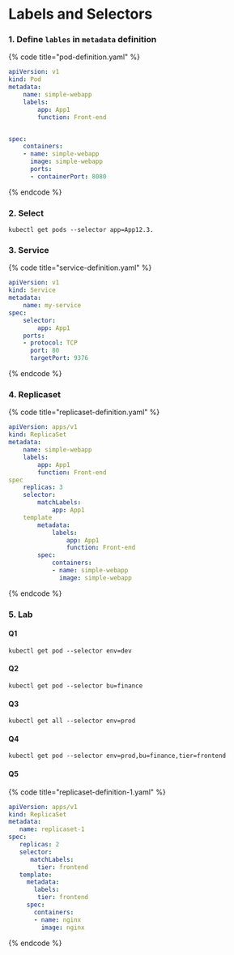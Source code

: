 # Labels and Selectors

### 1. Define `lables` in `metadata` definition

{% code title="pod-definition.yaml" %}
```yaml
apiVersion: v1
kind: Pod
metadata:
    name: simple-webapp
    labels:
        app: App1
        function: Front-end


spec:
    containers:
    - name: simple-webapp
      image: simple-webapp
      ports:
      - containerPort: 8080  
```
{% endcode %}

### 2. Select

```
kubectl get pods --selector app=App12.3.
```

### 3. Service

{% code title="service-definition.yaml" %}
```yaml
apiVersion: v1
kind: Service
metadata:
    name: my-service
spec:
    selector:
        app: App1
    ports:
    - protocol: TCP
      port: 80
      targetPort: 9376
```
{% endcode %}

### 4. Replicaset

{% code title="replicaset-definition.yaml" %}
```yaml
apiVersion: apps/v1
kind: ReplicaSet
metadata:
    name: simple-webapp
    labels:
        app: App1
        function: Front-end
spec
    replicas: 3
    selector:
        matchLabels:
            app: App1
    template
        metadata:
            labels:
                app: App1
                function: Front-end
        spec:
            containers:
            - name: simple-webapp
              image: simple-webapp
```
{% endcode %}

### 5. Lab

#### Q1

```
kubectl get pod --selector env=dev 
```

#### Q2

```
kubectl get pod --selector bu=finance
```

#### Q3

```
kubectl get all --selector env=prod
```

#### Q4

```
kubectl get pod --selector env=prod,bu=finance,tier=frontend
```

#### Q5

{% code title="replicaset-definition-1.yaml" %}
```yaml
apiVersion: apps/v1
kind: ReplicaSet
metadata:
   name: replicaset-1
spec:
   replicas: 2
   selector:
      matchLabels:
        tier: frontend
   template:
     metadata:
       labels:
        tier: frontend
     spec:
       containers:
       - name: nginx
         image: nginx
```
{% endcode %}

##
